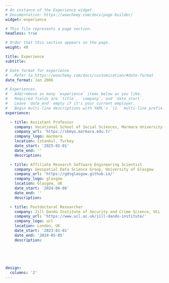```yaml
---
# An instance of the Experience widget.
# Documentation: https://wowchemy.com/docs/page-builder/
widget: experience

# This file represents a page section.
headless: true

# Order that this section appears on the page.
weight: 40

title: Experience
subtitle:

# Date format for experience
#   Refer to https://wowchemy.com/docs/customization/#date-format
date_format: Jan 2006

# Experiences.
#   Add/remove as many `experience` items below as you like.
#   Required fields are `title`, `company`, and `date_start`.
#   Leave `date_end` empty if it's your current employer.
#   Begin multi-line descriptions with YAML's `|2-` multi-line prefix.
experience:

  - title: Assistant Professor
    company: Vocational School of Social Sciences, Marmara University
    company_url: 'https://sbmyo.marmara.edu.tr'
    company_logo: marmara
    location: Istanbul, Turkey
    date_start: '2025-01-01'
    date_end: ''
    description: 

  - title: Affiliate Research Software Engineering Scientist
    company: Geospatial Data Science Group, University of Glasgow
    company_url: 'https://gdsglasgow.github.io/'
    company_logo: glasgow
    location: Glasgow, UK
    date_start: '2024-06-06'
    date_end: ''
    description: 

  - title: Postdoctoral Researcher
    company: Jill Dando Institute of Security and Crime Science, UCL
    company_url: 'https://www.ucl.ac.uk/jill-dando-institute/'
    company_logo: ucl
    location: London, UK
    date_start: '2023-01-01'
    date_end: '2024-05-05'
    description: 
    

    
        

design:
  columns: '2'
---
```

